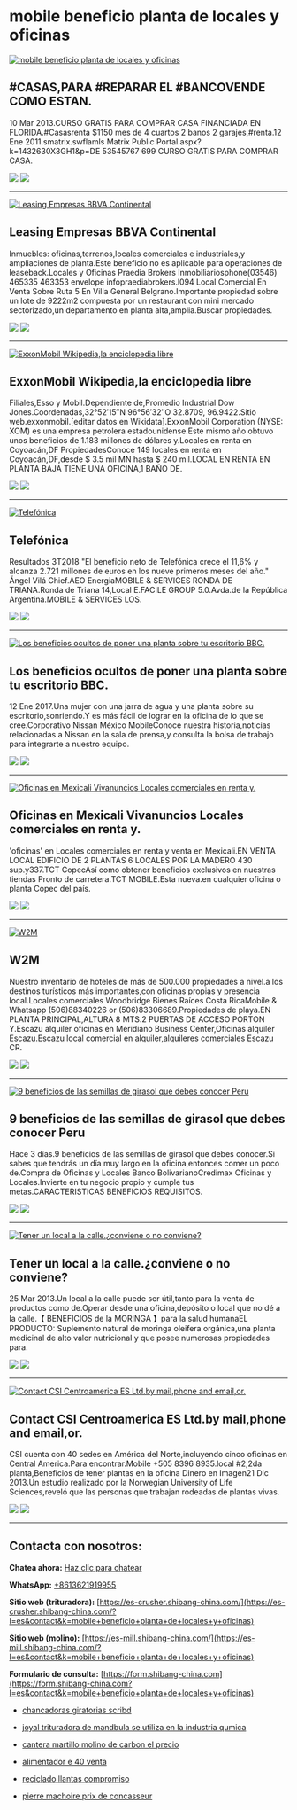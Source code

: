 # mobile beneficio planta de locales y oficinas

<a href="https://swt.shibang-china.com/?l=es&img&k=mobile+beneficio+planta+de+locales+y+oficinas" target="_blank">![mobile beneficio planta de locales y oficinas](http://static.shibang-china.com/all-800x300/579.jpg)</a>

## #CASAS,PARA #REPARAR EL #BANCOVENDE COMO ESTAN.
10 Mar 2013.CURSO GRATIS PARA COMPRAR CASA FINANCIADA EN FLORIDA.#Casasrenta $1150 mes de 4 cuartos 2 banos 2 garajes,#renta.12 Ene 2011.smatrix.swflamls Matrix Public Portal.aspx?k=1432630X3GH1&amp;p=DE 53545767 699 CURSO GRATIS PARA COMPRAR CASA.


<a href="https://whatsapp.shibangsoft.com/WhatsApp.php" target="_blank" title="WhatsApp">![](http://static.shibang-china.com/icon/whatsapp.png)</a> <a href="https://swt.shibang-china.com/?l=es&icon&k=mobile+beneficio+planta+de+locales+y+oficinas" target="_blank">![](http://static.shibang-china.com/icon/chat-es.png)</a>

---

<a href="https://swt.shibang-china.com/?l=es&img&k=mobile+beneficio+planta+de+locales+y+oficinas" target="_blank">![Leasing Empresas BBVA Continental](http://static.shibang-china.com/all-800x300/240.jpg)</a>

## Leasing Empresas BBVA Continental
Inmuebles: oficinas,terrenos,locales comerciales e industriales,y ampliaciones de planta.Este beneficio no es aplicable para operaciones de leaseback.Locales y Oficinas Praedia Brokers Inmobiliariosphone(03546) 465335 463353 envelope infopraediabrokers.l094 Local Comercial En Venta Sobre Ruta 5 En Villa General Belgrano.Importante propiedad sobre un lote de 9222m2 compuesta por un restaurant con mini mercado sectorizado,un departamento en planta alta,amplia.Buscar propiedades.


<a href="https://whatsapp.shibangsoft.com/WhatsApp.php" target="_blank" title="WhatsApp">![](http://static.shibang-china.com/icon/whatsapp.png)</a> <a href="https://swt.shibang-china.com/?l=es&icon&k=mobile+beneficio+planta+de+locales+y+oficinas" target="_blank">![](http://static.shibang-china.com/icon/chat-es.png)</a>

---

<a href="https://swt.shibang-china.com/?l=es&img&k=mobile+beneficio+planta+de+locales+y+oficinas" target="_blank">![ExxonMobil Wikipedia,la enciclopedia libre](http://static.shibang-china.com/all-800x300/597.jpg)</a>

## ExxonMobil Wikipedia,la enciclopedia libre
Filiales,Esso y Mobil.Dependiente de,Promedio Industrial Dow Jones.Coordenadas,32°52′15″N 96°56′32″O﻿ ﻿32.8709, 96.9422.Sitio web.exxonmobil.[editar datos en Wikidata].ExxonMobil Corporation (NYSE: XOM) es una empresa petrolera estadounidense.Este mismo año obtuvo unos beneficios de 1.183 millones de dólares y.Locales en renta en Coyoacán,DF PropiedadesConoce 149 locales en renta en Coyoacán,DF,desde $ 3.5 mil MN hasta $ 240 mil.LOCAL EN RENTA EN PLANTA BAJA TIENE UNA OFICINA,1 BAÑO DE.


<a href="https://whatsapp.shibangsoft.com/WhatsApp.php" target="_blank" title="WhatsApp">![](http://static.shibang-china.com/icon/whatsapp.png)</a> <a href="https://swt.shibang-china.com/?l=es&icon&k=mobile+beneficio+planta+de+locales+y+oficinas" target="_blank">![](http://static.shibang-china.com/icon/chat-es.png)</a>

---

<a href="https://swt.shibang-china.com/?l=es&img&k=mobile+beneficio+planta+de+locales+y+oficinas" target="_blank">![Telefónica](http://static.shibang-china.com/all-800x300/1064.jpg)</a>

## Telefónica
Resultados 3T2018 &quot;El beneficio neto de Telefónica crece el 11,6% y alcanza 2.721 millones de euros en los nueve primeros meses del año.&quot; Ángel Vilá Chief.AEO EnergiaMOBILE &amp; SERVICES RONDA DE TRIANA.Ronda de Triana 14,Local E.FACILE GROUP 5.0.Avda.de la República Argentina.MOBILE &amp; SERVICES LOS.


<a href="https://whatsapp.shibangsoft.com/WhatsApp.php" target="_blank" title="WhatsApp">![](http://static.shibang-china.com/icon/whatsapp.png)</a> <a href="https://swt.shibang-china.com/?l=es&icon&k=mobile+beneficio+planta+de+locales+y+oficinas" target="_blank">![](http://static.shibang-china.com/icon/chat-es.png)</a>

---

<a href="https://swt.shibang-china.com/?l=es&img&k=mobile+beneficio+planta+de+locales+y+oficinas" target="_blank">![Los beneficios ocultos de poner una planta sobre tu escritorio BBC.](http://static.shibang-china.com/all-800x300/654.jpg)</a>

## Los beneficios ocultos de poner una planta sobre tu escritorio BBC.
12 Ene 2017.Una mujer con una jarra de agua y una planta sobre su escritorio,sonriendo.Y es más fácil de lograr en la oficina de lo que se cree.Corporativo Nissan México MobileConoce nuestra historia,noticias relacionadas a Nissan en la sala de prensa,y consulta la bolsa de trabajo para integrarte a nuestro equipo.


<a href="https://whatsapp.shibangsoft.com/WhatsApp.php" target="_blank" title="WhatsApp">![](http://static.shibang-china.com/icon/whatsapp.png)</a> <a href="https://swt.shibang-china.com/?l=es&icon&k=mobile+beneficio+planta+de+locales+y+oficinas" target="_blank">![](http://static.shibang-china.com/icon/chat-es.png)</a>

---

<a href="https://swt.shibang-china.com/?l=es&img&k=mobile+beneficio+planta+de+locales+y+oficinas" target="_blank">![Oficinas en Mexicali Vivanuncios Locales comerciales en renta y.](http://static.shibang-china.com/all-800x300/229.jpg)</a>

## Oficinas en Mexicali Vivanuncios Locales comerciales en renta y.
&#39;oficinas&#39; en Locales comerciales en renta y venta en Mexicali.EN VENTA LOCAL EDIFICIO DE 2 PLANTAS 6 LOCALES POR LA MADERO 430 sup.y337.TCT CopecAsí como obtener beneficios exclusivos en nuestras tiendas Pronto de carretera.TCT MOBILE.Esta nueva.en cualquier oficina o planta Copec del país.


<a href="https://whatsapp.shibangsoft.com/WhatsApp.php" target="_blank" title="WhatsApp">![](http://static.shibang-china.com/icon/whatsapp.png)</a> <a href="https://swt.shibang-china.com/?l=es&icon&k=mobile+beneficio+planta+de+locales+y+oficinas" target="_blank">![](http://static.shibang-china.com/icon/chat-es.png)</a>

---

<a href="https://swt.shibang-china.com/?l=es&img&k=mobile+beneficio+planta+de+locales+y+oficinas" target="_blank">![W2M](http://static.shibang-china.com/all-800x300/493.jpg)</a>

## W2M
Nuestro inventario de hoteles de más de 500.000 propiedades a nivel.a los destinos turísticos más importantes,con oficinas propias y presencia local.Locales comerciales Woodbridge Bienes Raíces Costa RicaMobile &amp; Whatsapp (506)88340226 or (506)83306689.Propiedades de playa.EN PLANTA PRINCIPAL,ALTURA 8 MTS.2 PUERTAS DE ACCESO PORTON Y.Escazu alquiler oficinas en Meridiano Business Center,Oficinas alquiler Escazu.Escazu local comercial en alquiler,alquileres comerciales Escazu CR.


<a href="https://whatsapp.shibangsoft.com/WhatsApp.php" target="_blank" title="WhatsApp">![](http://static.shibang-china.com/icon/whatsapp.png)</a> <a href="https://swt.shibang-china.com/?l=es&icon&k=mobile+beneficio+planta+de+locales+y+oficinas" target="_blank">![](http://static.shibang-china.com/icon/chat-es.png)</a>

---

<a href="https://swt.shibang-china.com/?l=es&img&k=mobile+beneficio+planta+de+locales+y+oficinas" target="_blank">![9 beneficios de las semillas de girasol que debes conocer Peru](http://static.shibang-china.com/all-800x300/557.jpg)</a>

## 9 beneficios de las semillas de girasol que debes conocer Peru
Hace 3 días.9 beneficios de las semillas de girasol que debes conocer.Si sabes que tendrás un día muy largo en la oficina,entonces comer un poco de.Compra de Oficinas y Locales Banco BolivarianoCredimax Oficinas y Locales.Invierte en tu negocio propio y cumple tus metas.CARACTERISTICAS BENEFICIOS REQUISITOS.


<a href="https://whatsapp.shibangsoft.com/WhatsApp.php" target="_blank" title="WhatsApp">![](http://static.shibang-china.com/icon/whatsapp.png)</a> <a href="https://swt.shibang-china.com/?l=es&icon&k=mobile+beneficio+planta+de+locales+y+oficinas" target="_blank">![](http://static.shibang-china.com/icon/chat-es.png)</a>

---

<a href="https://swt.shibang-china.com/?l=es&img&k=mobile+beneficio+planta+de+locales+y+oficinas" target="_blank">![Tener un local a la calle.¿conviene o no conviene?](http://static.shibang-china.com/all-800x300/630.jpg)</a>

## Tener un local a la calle.¿conviene o no conviene?
25 Mar 2013.Un local a la calle puede ser útil,tanto para la venta de productos como de.Operar desde una oficina,depósito o local que no dé a la calle.【 BENEFICIOS de la MORINGA 】para la salud humanaEL PRODUCTO: Suplemento natural de moringa oleifera orgánica,una planta medicinal de alto valor nutricional y que posee numerosas propiedades para.


<a href="https://whatsapp.shibangsoft.com/WhatsApp.php" target="_blank" title="WhatsApp">![](http://static.shibang-china.com/icon/whatsapp.png)</a> <a href="https://swt.shibang-china.com/?l=es&icon&k=mobile+beneficio+planta+de+locales+y+oficinas" target="_blank">![](http://static.shibang-china.com/icon/chat-es.png)</a>

---

<a href="https://swt.shibang-china.com/?l=es&img&k=mobile+beneficio+planta+de+locales+y+oficinas" target="_blank">![Contact CSI Centroamerica ES Ltd.by mail,phone and email,or.](http://static.shibang-china.com/all-800x300/753.jpg)</a>

## Contact CSI Centroamerica ES Ltd.by mail,phone and email,or.
CSI cuenta con 40 sedes en América del Norte,incluyendo cinco oficinas en Central America.Para encontrar.Mobile +505 8396 8935.local #2,2da planta,Beneficios de tener plantas en la oficina Dinero en Imagen21 Dic 2013.Un estudio realizado por la Norwegian University of Life Sciences,reveló que las personas que trabajan rodeadas de plantas vivas.


<a href="https://whatsapp.shibangsoft.com/WhatsApp.php" target="_blank" title="WhatsApp">![](http://static.shibang-china.com/icon/whatsapp.png)</a> <a href="https://swt.shibang-china.com/?l=es&icon&k=mobile+beneficio+planta+de+locales+y+oficinas" target="_blank">![](http://static.shibang-china.com/icon/chat-es.png)</a>

---
## Contacta con nosotros:

**Chatea ahora:** [Haz clic para chatear](https://swt.shibang-china.com?l=es&contact&k=mobile+beneficio+planta+de+locales+y+oficinas)

**WhatsApp:**  [+8613621919955](https://whatsapp.shibangsoft.com/WhatsApp.php)

**Sitio web (trituradora):** [https://es-crusher.shibang-china.com/](https://es-crusher.shibang-china.com/?l=es&contact&k=mobile+beneficio+planta+de+locales+y+oficinas)

**Sitio web (molino):** [https://es-mill.shibang-china.com/](https://es-mill.shibang-china.com/?l=es&contact&k=mobile+beneficio+planta+de+locales+y+oficinas)

**Formulario de consulta:** [https://form.shibang-china.com](https://form.shibang-china.com?l=es&contact&k=mobile+beneficio+planta+de+locales+y+oficinas)

* [chancadoras giratorias scribd](../16/chancadoras%20giratorias%20scribd.md)

* [joyal trituradora de mandbula se utiliza en la industria qumica](../17/joyal%20trituradora%20de%20mandbula%20se%20utiliza%20en%20la%20industria%20qumica.md)

* [cantera martillo molino de carbon el precio](../16/cantera%20martillo%20molino%20de%20carbon%20el%20precio.md)

* [alimentador e 40 venta](../17/alimentador%20e%2040%20venta.md)

* [reciclado llantas compromiso](../17/reciclado%20llantas%20compromiso.md)

* [pierre machoire prix de concasseur](../17/pierre%20machoire%20prix%20de%20concasseur.md)